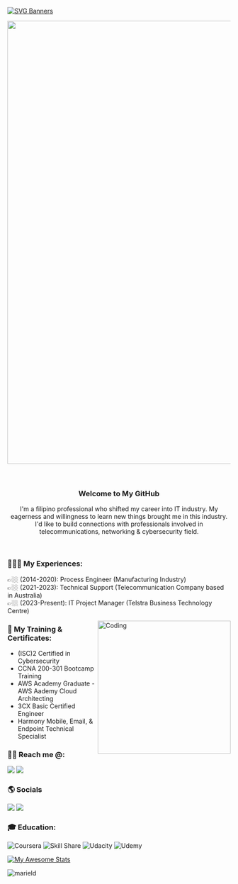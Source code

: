 [![SVG Banners](https://svg-banners.vercel.app/api?type=typeWriter&text1=Mariel%20Delgado%20|%20from%20👷🏻%20Engineer%20to%20IT%20👨‍💻%20&width=1000&height=100)](https://github.com/Akshay090/svg-banners)
<div align="center">
<img src="https://user-images.githubusercontent.com/74038190/212284115-f47cd8ff-2ffb-4b04-b5bf-4d1c14c0247f.gif" width="1000">
<br><br><br>
</div>


<div align="center">

### Welcome to My GitHub
I'm a filipino professional who shifted my career into IT industry. My eagerness and willingness to learn new things brought me in this industry. I'd like to build connections with professionals involved in telecommunications, networking & cybersecurity field. 

</div>

<br>



### 👨🏻‍💼 My Experiences:
👉🏼 (2014-2020): Process Engineer (Manufacturing Industry) <br>
👉🏼 (2021-2023): Technical Support (Telecommunication Company based in Australia) <br>
👉🏼 (2023-Present): IT Project Manager (Telstra Business Technology Centre) <br>

<img align="right" alt="Coding" width="300" src="https://user-images.githubusercontent.com/74038190/256977180-54fb7eef-b1e8-41dc-be97-57e4180b3b24.gif">

### 📃 My Training & Certificates: 
- (ISC)2 Certified in Cybersecurity
- CCNA 200-301 Bootcamp Training
- AWS Academy Graduate - AWS Aademy Cloud Architecting
- 3CX Basic Certified Engineer
- Harmony Mobile, Email, & Endpoint Technical Specialist


### 👋🏼 Reach me @:
<a href="mailto: marielandreen.delgado@gmail.com"> <img src="https://img.shields.io/badge/marielandreen.delgado-D14836?style=for-the-badge&logo=gmail&logoColor=white"></a> <a href="skype: Mariel Andreen?call"> <img src="https://img.shields.io/badge/marielandreen-%2300AFF0.svg?style=for-the-badge&logo=Skype&logoColor=white" ></a> 


### 🌎 Socials 
<a href="https://linkedin.com/in/mariel-andreen-delgado-56571413b"> <img src="https://img.shields.io/badge/linkedin-%230077B5.svg?style=for-the-badge&logo=linkedin&logoColor=white"></a> <a href="https://www.facebook.com/to.your.heart.from.my.heart"> <img src="https://img.shields.io/badge/Facebook-%231877F2.svg?style=for-the-badge&logo=Facebook&logoColor=white"></a>



<h3 align="left">🎓 Education:</h3>

![Coursera](https://img.shields.io/badge/Coursera-%230056D2.svg?style=for-the-badge&logo=Coursera&logoColor=white) ![Skill Share](https://img.shields.io/badge/Skill%20share-002333?style=for-the-badge&logo=skillshare&logoColor=00FF84) ![Udacity](https://img.shields.io/badge/Udacity-grey?style=for-the-badge&logo=udacity&logoColor=15B8E6) ![Udemy](https://img.shields.io/badge/Udemy-A435F0?style=for-the-badge&logo=Udemy&logoColor=white)


[![My Awesome Stats](https://awesome-github-stats.azurewebsites.net/user-stats/Marielandreen?cardType=github&theme=dark&preferLogin=false)](https://git.io/awesome-stats-card)

<p align="left"> <img src="https://komarev.com/ghpvc/?username=marield&label=Profile%20views&color=0e75b6&style=for-the-badge" alt="marield" /> </p>

